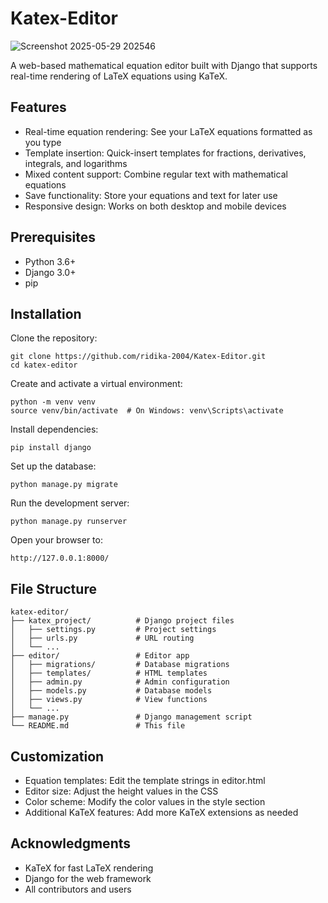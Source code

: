 # Katex-Editor

![Screenshot 2025-05-29 202546](https://github.com/user-attachments/assets/17918bd0-1ea5-42ff-8301-ca625a457a57)

A web-based mathematical equation editor built with Django that supports real-time rendering of LaTeX equations using KaTeX.

## Features

 - Real-time equation rendering: See your LaTeX equations formatted as you type
 - Template insertion: Quick-insert templates for fractions, derivatives, integrals, and logarithms
 - Mixed content support: Combine regular text with mathematical equations
 - Save functionality: Store your equations and text for later use
 - Responsive design: Works on both desktop and mobile devices

## Prerequisites

- Python 3.6+
- Django 3.0+
- pip

## Installation
 Clone the repository:
 ```console
 git clone https://github.com/ridika-2004/Katex-Editor.git
 cd katex-editor
 ```
 Create and activate a virtual environment:
 ```console
 python -m venv venv
 source venv/bin/activate  # On Windows: venv\Scripts\activate
 ```
 Install dependencies:
 ```console
 pip install django
 ```
 Set up the database:
 ```console
 python manage.py migrate
 ```
 Run the development server:
 ```console
 python manage.py runserver
 ```
 Open your browser to:
 ```console
 http://127.0.0.1:8000/
 ```

## File Structure
 ```console
 katex-editor/
├── katex_project/          # Django project files
│   ├── settings.py         # Project settings
│   ├── urls.py             # URL routing
│   └── ...
├── editor/                 # Editor app
│   ├── migrations/         # Database migrations
│   ├── templates/          # HTML templates
│   ├── admin.py            # Admin configuration
│   ├── models.py           # Database models
│   ├── views.py            # View functions
│   └── ...
├── manage.py               # Django management script
└── README.md               # This file
 ```

## Customization

 - Equation templates: Edit the template strings in editor.html
 - Editor size: Adjust the height values in the CSS
 - Color scheme: Modify the color values in the style section
 - Additional KaTeX features: Add more KaTeX extensions as needed


## Acknowledgments

 - KaTeX for fast LaTeX rendering
 - Django for the web framework
 - All contributors and users






 
